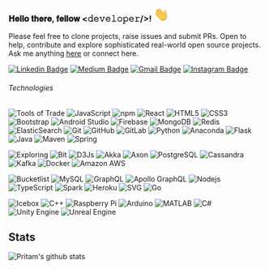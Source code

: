 ### 𝐇𝐞𝐥𝐥𝐨 𝐭𝐡𝐞𝐫𝐞, 𝐟𝐞𝐥𝐥𝐨𝐰 <𝚍𝚎𝚟𝚎𝚕𝚘𝚙𝚎𝚛/>! <img alt="👋" src="https://raw.githubusercontent.com/pritam001/pritam001/master/assets/wave.gif" width="30px">

Please feel free to clone projects, raise issues and submit PRs. Open to help, contribute and explore sophisticated real-world open source projects.
Ask me anything [here](https://github.com/pritam001/pritam001/issues/new) or connect here.

[![Linkedin Badge](https://img.shields.io/badge/-pritamsarkar-blue?style=flat-square&logo=Linkedin&logoColor=white&link=https://www.linkedin.com/in/pritam-sarkar-3b4aab125/)](https://www.linkedin.com/in/pritam-sarkar-3b4aab125/)
[![Medium Badge](https://img.shields.io/badge/-@pritam.sarkar-03a57a?style=flat-square&labelColor=000000&logo=Medium&link=https://medium.com/@pritam.sarkar/)](https://medium.com/@pritam.sarkar)
[![Gmail Badge](https://img.shields.io/badge/-001pritam2012@gmail.com-c14438?style=flat-square&logo=Gmail&logoColor=white&link=mailto:001pritam2012@gmail.com)](mailto:001pritam2012@gmail.com)
[![Instagram Badge](https://img.shields.io/badge/-pritam._sarkar-purple?style=flat-square&logo=instagram&logoColor=white&link=https://www.instagram.com/pritam._sarkar/)](https://www.instagram.com/pritam._sarkar/)

###### Technologies

![Tools of Trade](https://img.shields.io/badge/%E2%9A%A1-Tools%20of%20Trade-%23003545?style=flat-square)
![JavaScript](https://img.shields.io/badge/-JavaScript-black?style=flat-square&logo=javascript)
![npm](https://img.shields.io/badge/-npm-CB3837?style=flat-square&logo=npm&logoColor=white)
![React](https://img.shields.io/badge/-React-black?style=flat-square&logo=react)
![HTML5](https://img.shields.io/badge/-HTML5-E34F26?style=flat-square&logo=html5&logoColor=white)
![CSS3](https://img.shields.io/badge/-CSS3-1572B6?style=flat-square&logo=css3)
![Bootstrap](https://img.shields.io/badge/-Bootstrap-563D7C?style=flat-square&logo=bootstrap)
![Android Studio](https://img.shields.io/badge/-Android%20Studio-3DDC84?style=flat-square&logo=Android-Studio&logoColor=black)
![Firebase](https://img.shields.io/badge/-Firebase-FFCA28?style=flat-square&logo=Firebase&logoColor=white)
![MongoDB](https://img.shields.io/badge/-MongoDB-black?style=flat-square&logo=mongodb)
![Redis](https://img.shields.io/badge/-Redis-black?style=flat-square&logo=Redis)
![ElasticSearch](https://img.shields.io/badge/-ElasticSearch-005571?style=flat-square&logo=elasticsearch)
![Git](https://img.shields.io/badge/-Git-black?style=flat-square&logo=git)
![GitHub](https://img.shields.io/badge/-GitHub-181717?style=flat-square&logo=github)
![GitLab](https://img.shields.io/badge/-GitLab-black?style=flat-square&logo=gitlab)
![Python](https://img.shields.io/badge/-Python-black?style=flat-square&logo=Python)
![Anaconda](https://img.shields.io/badge/-Anaconda-42B029?style=flat-square&logo=Anaconda&logoColor=white)
![Flask](https://img.shields.io/badge/-Flask-000000?style=flat-square&logo=flask)
![Java](https://img.shields.io/badge/-Java-E34A86?style=flat-square&logo=java)
![Maven](https://img.shields.io/badge/-Maven-C71A36?style=flat-square&logo=Apache-Maven)
![Spring](https://img.shields.io/badge/-Spring-006400?style=flat-square&logo=spring)

![Exploring](https://img.shields.io/badge/🔭-Exploring-%23003545?style=flat-square)
![Bit](https://img.shields.io/badge/-Bit-73398D?style=flat-square&logo=Bit)
![D3Js](https://img.shields.io/badge/-D3.js-F9A03C?style=flat-square&logo=D3.js&logoColor=white)
![Akka](https://img.shields.io/badge/-Akka-009DB1?style=flat-square&logo=akka)
![Axon](https://img.shields.io/badge/-Axon-FF7D00?style=flat-square&logo=axon)
![PostgreSQL](https://img.shields.io/badge/-PostgreSQL-336791?style=flat-square&logo=postgresql)
![Cassandra](https://img.shields.io/badge/-Cassandra-1287B1?style=flat-square&logo=Apache-Cassandra&logoColor=white)
![Kafka](https://img.shields.io/badge/-Kafka-black?style=flat-square&logo=Apache-Kafka)
![Docker](https://img.shields.io/badge/-Docker-black?style=flat-square&logo=docker)
![Amazon AWS](https://img.shields.io/badge/Amazon%20AWS-232F3E?style=flat-square&logo=amazon-aws)

![Bucketlist](https://img.shields.io/badge/📜-Bucketlist-%23003545?style=flat-square)
![MySQL](https://img.shields.io/badge/-MySQL-black?style=flat-square&logo=mysql)
![GraphQL](https://img.shields.io/badge/-GraphQL-E10098?style=flat-square&logo=graphql)
![Apollo GraphQL](https://img.shields.io/badge/-Apollo%20GraphQL-311C87?style=flat-square&logo=apollo-graphql)
![Nodejs](https://img.shields.io/badge/-Nodejs-black?style=flat-square&logo=Node.js)
![TypeScript](https://img.shields.io/badge/-TypeScript-007ACC?style=flat-square&logo=typescript)
![Spark](https://img.shields.io/badge/-Spark-E25A1C?style=flat-square&logo=Apache-Spark&logoColor=white)
![Heroku](https://img.shields.io/badge/-Heroku-430098?style=flat-square&logo=heroku)
![SVG](https://img.shields.io/badge/-SVG-FFB13B?style=flat-square&logo=SVG&logoColor=black)
![Go](https://img.shields.io/badge/-Go-00ADD8?style=flat-square&logo=Go&logoColor=white)

![Icebox](https://img.shields.io/badge/❄️-Icebox-%23003545?style=flat-square)
![C++](https://img.shields.io/badge/-C++-00599C?style=flat-square&logo=c)
![Raspberry Pi](https://img.shields.io/badge/-Raspberry%20Pi-C51A4A?style=flat-square&logo=Raspberry-Pi)
![Arduino](https://img.shields.io/badge/-Arduino-00979D?style=flat-square&logo=Arduino&logoColor=white)
![MATLAB](https://img.shields.io/badge/-MATLAB-0076A8?style=flat-square&logo=Mathworks)
![C#](https://img.shields.io/badge/-C%20Sharp-239120?style=flat-square&logo=C-Sharp)
![Unity Engine](https://img.shields.io/badge/-Unity-black?style=flat-square&logo=Unity)
![Unreal Engine](https://img.shields.io/badge/-Unreal%20Engine-313131?style=flat-square&logo=Unreal-Engine)


## Stats

![Pritam's github stats](https://github-readme-stats.vercel.app/api?username=pritam001&show_icons=true&theme=merko)
<!-- currently not working as intended
![Top Langs](https://github-readme-stats.vercel.app/api/top-langs/?username=pritam001&hide=TeX,ShaderLab,ASP&layout=compact&theme=dracula)
-->


<!--
**pritam001/pritam001** is a ✨ _special_ ✨ repository because its `README.md` (this file) appears on your GitHub profile.

Here are some ideas to get you started:

- 🔭 I’m currently working on ...
- 🌱 I’m currently learning ...
- 👯 I’m looking to collaborate on ...
- 🤔 I’m looking for help with ...
- 💬 Ask me about ...
- 📫 How to reach me: ...
- 😄 Pronouns: ...
- ⚡ Fun fact: ...
-->
